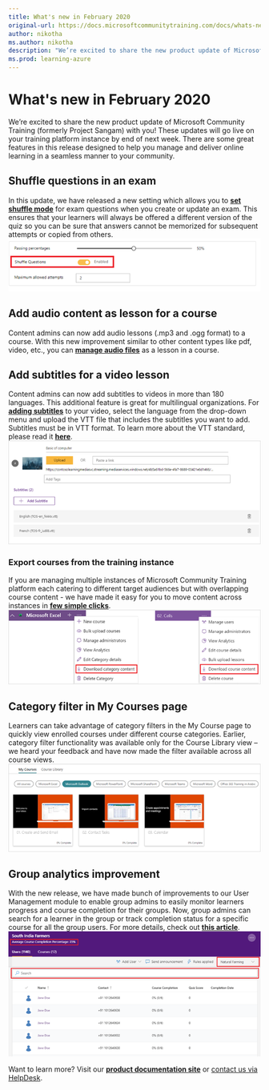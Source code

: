```yaml
---
title: What's new in February 2020
original-url: https://docs.microsoftcommunitytraining.com/docs/whats-new-in-february-2020
author: nikotha
ms.author: nikotha
description: "We’re excited to share the new product update of Microsoft Community Training (formerly Project Sangam) with you!"
ms.prod: learning-azure
---
```


# What's new in February 2020

We’re excited to share the new product update of Microsoft Community Training (formerly Project Sangam) with you! These updates will go live on your training platform instance by end of next week. There are some great features in this release designed to help you manage and deliver online learning in a seamless manner to your community.

## Shuffle questions in an exam

In this update, we have released a new setting which allows you to [**set shuffle mode**](../../content-management/create-content/create-course-category/add-assessments-to-a-course.md) for exam questions when you create or update an exam. This ensures that your learners will always be offered a different version of the quiz so you can be sure that answers cannot be memorized for subsequent attempts or copied from others.
![Shuffle questions in an exam](../../media/image%28211%29.png)

## Add audio content as lesson for a course

Content admins can now add audio lessons (.mp3 and .ogg format) to a course. With this new improvement similar to other content types like pdf, video, etc., you can [**manage audio files**](../../content-management/create-content/create-course-category/upload-content-to-a-course.md) as a lesson in a course.

## Add subtitles for a video lesson

Content admins can now add subtitles to videos in more than 180 languages. This additional feature is great for multilingual organizations. For [**adding subtitles**](../../content-management/create-content/create-course-category/add-subtitles-or-captions-to-video-content.md) to your video, select the language from the drop-down menu and upload the VTT file that includes the subtitles you want to add. Subtitles must be in VTT format. To learn more about the VTT standard, please read it [**here**](https://en.wikipedia.org/wiki/WebVTT).
![Add subtitles for a video lesson](../../media/image%28212%29.png)

### Export courses from the training instance

If you are managing multiple instances of Microsoft Community Training platform each catering to different target audiences but with overlapping course content -  we have made it easy for you to move content across instances in [**few simple clicks**](../../content-management/manage-content/manage-course-category/move-course-content-across-training-instance.md).  
![Export courses from the training instance](../../media/image%28213%29.png)

## Category filter in My Courses page

Learners can take advantage of category filters in the My Course page to quickly view enrolled courses under different course categories. Earlier, category filter functionality was available only for the Course Library view – we heard your feedback and have now made the filter available across all course views.
![Category filter in My Courses page](../../media/image%28214%29.png)

## Group analytics improvement

With the new release, we have made bunch of improvements to our User Management module to enable group admins to easily monitor learners progress and course completion for their groups. Now, group admins can search for a learner in the group or track completion status for a specific course for all the group users. For more details, check out [**this article**](../../analytics/in-built-reports/group-view-report.md).
![Group analytics improvement](../../media/image%28215%29.png)

Want to learn more? Visit our [**product documentation site**](https://docs.microsoft.com/azure/industry/training-services/microsoft-community-training/) or [contact us via HelpDesk](https://go.microsoft.com/fwlink/?linkid=2104630).
